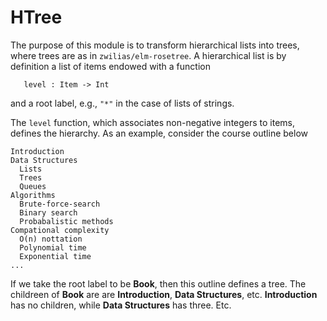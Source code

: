 
# HTree

The purpose of this module is to transform hierarchical lists
into trees, where trees are as in `zwilias/elm-rosetree`.  A hierarchical
list is by definition a list of items
endowed with a function

```
   level : Item -> Int
```

and a root label, e.g., `"*"` in the case of lists 
of strings.

The `level` function, which associates non-negative
integers to items, defines the hierarchy. As an example,
consider the course outline below

```
Introduction
Data Structures
  Lists
  Trees
  Queues
Algorithms
  Brute-force-search
  Binary search
  Probabalistic methods
Compational complexity
  O(n) nottation
  Polynomial time 
  Exponential time
...
```

If we take the root label to be **Book**, then this outline
defines a tree.  The childreen of **Book** are are **Introduction**, 
**Data Structures**, etc. **Introduction** has no children,
while **Data Structures** has three.  Etc.